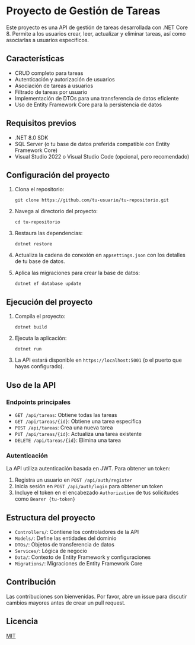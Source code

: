 # Proyecto de Gestión de Tareas

Este proyecto es una API de gestión de tareas desarrollada con .NET Core 8. Permite a los usuarios crear, leer, actualizar y eliminar tareas, así como asociarlas a usuarios específicos.

## Características

- CRUD completo para tareas
- Autenticación y autorización de usuarios
- Asociación de tareas a usuarios
- Filtrado de tareas por usuario
- Implementación de DTOs para una transferencia de datos eficiente
- Uso de Entity Framework Core para la persistencia de datos

## Requisitos previos

- .NET 8.0 SDK
- SQL Server (o tu base de datos preferida compatible con Entity Framework Core)
- Visual Studio 2022 o Visual Studio Code (opcional, pero recomendado)

## Configuración del proyecto

1. Clona el repositorio:
   ```
   git clone https://github.com/tu-usuario/tu-repositorio.git
   ```

2. Navega al directorio del proyecto:
   ```
   cd tu-repositorio
   ```

3. Restaura las dependencias:
   ```
   dotnet restore
   ```

4. Actualiza la cadena de conexión en `appsettings.json` con los detalles de tu base de datos.

5. Aplica las migraciones para crear la base de datos:
   ```
   dotnet ef database update
   ```

## Ejecución del proyecto

1. Compila el proyecto:
   ```
   dotnet build
   ```

2. Ejecuta la aplicación:
   ```
   dotnet run
   ```

3. La API estará disponible en `https://localhost:5001` (o el puerto que hayas configurado).

## Uso de la API

### Endpoints principales

- `GET /api/tareas`: Obtiene todas las tareas
- `GET /api/tareas/{id}`: Obtiene una tarea específica
- `POST /api/tareas`: Crea una nueva tarea
- `PUT /api/tareas/{id}`: Actualiza una tarea existente
- `DELETE /api/tareas/{id}`: Elimina una tarea

### Autenticación

La API utiliza autenticación basada en JWT. Para obtener un token:

1. Registra un usuario en `POST /api/auth/register`
2. Inicia sesión en `POST /api/auth/login` para obtener un token
3. Incluye el token en el encabezado `Authorization` de tus solicitudes como `Bearer {tu-token}`

## Estructura del proyecto

- `Controllers/`: Contiene los controladores de la API
- `Models/`: Define las entidades del dominio
- `DTOs/`: Objetos de transferencia de datos
- `Services/`: Lógica de negocio
- `Data/`: Contexto de Entity Framework y configuraciones
- `Migrations/`: Migraciones de Entity Framework Core

## Contribución

Las contribuciones son bienvenidas. Por favor, abre un issue para discutir cambios mayores antes de crear un pull request.

## Licencia

[MIT](https://choosealicense.com/licenses/mit/)
